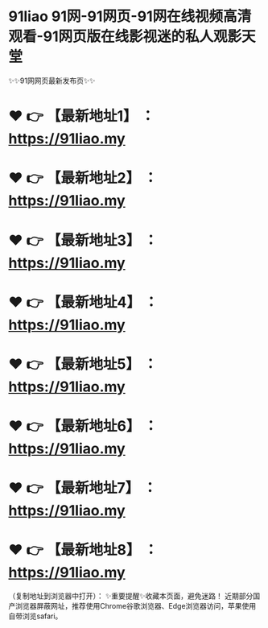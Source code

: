 # 91liao 91网-91网页-91网在线视频高清观看-91网页版在线影视迷的私人观影天堂
✨✨91网网页最新发布页✨✨
# ❤️ 👉 【最新地址1】 ：https://91liao.my
# ❤️ 👉 【最新地址2】 ：https://91liao.my
# ❤️ 👉 【最新地址3】 ：https://91liao.my
# ❤️ 👉 【最新地址4】 ：https://91liao.my
# ❤️ 👉 【最新地址5】 ：https://91liao.my
# ❤️ 👉 【最新地址6】 ：https://91liao.my
# ❤️ 👉 【最新地址7】 ：https://91liao.my
# ❤️ 👉 【最新地址8】 ：https://91liao.my
（复制地址到浏览器中打开）：
✨重要提醒✨收藏本页面，避免迷路！
近期部分国产浏览器屏蔽网址，推荐使用Chrome谷歌浏览器、Edge浏览器访问，苹果使用自带浏览safari。
